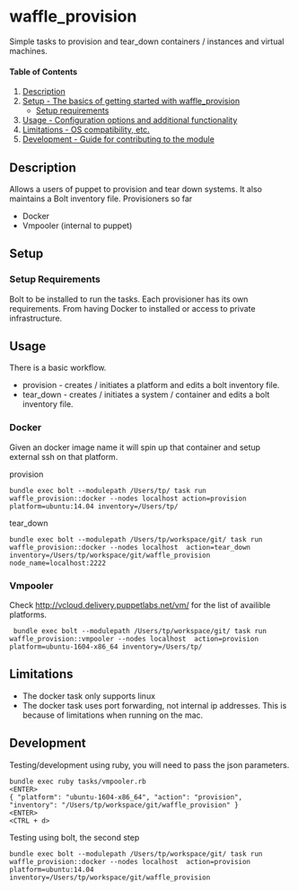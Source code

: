 
# waffle_provision

Simple tasks to provision and tear_down containers / instances and virtual machines.

#### Table of Contents

1. [Description](#description)
2. [Setup - The basics of getting started with waffle_provision](#setup)
    * [Setup requirements](#setup-requirements)
3. [Usage - Configuration options and additional functionality](#usage)
4. [Limitations - OS compatibility, etc.](#limitations)
5. [Development - Guide for contributing to the module](#development)

## Description

   Allows a users of puppet to provision and tear down systems. It also maintains a Bolt inventory file.
   Provisioners so far
   
* Docker
* Vmpooler (internal to puppet)

## Setup

### Setup Requirements

Bolt to be installed to run the tasks. Each provisioner has its own requirements. From having Docker to installed or access to private infrastructure. 

## Usage

There is a basic workflow.

* provision - creates / initiates a platform and edits a bolt inventory file. 
* tear_down - creates / initiates a system / container and edits a bolt inventory file. 

### Docker

Given an docker image name it will spin up that container and setup external ssh on that platform. 

provision

```
bundle exec bolt --modulepath /Users/tp/ task run waffle_provision::docker --nodes localhost action=provision platform=ubuntu:14.04 inventory=/Users/tp/
```

tear_down

```
bundle exec bolt --modulepath /Users/tp/workspace/git/ task run waffle_provision::docker --nodes localhost  action=tear_down inventory=/Users/tp/workspace/git/waffle_provision node_name=localhost:2222
```

### Vmpooler

Check http://vcloud.delivery.puppetlabs.net/vm/ for the list of availible platforms. 

```
 bundle exec bolt --modulepath /Users/tp/workspace/git/ task run waffle_provision::vmpooler --nodes localhost  action=provision platform=ubuntu-1604-x86_64 inventory=/Users/tp/
```

## Limitations

* The docker task only supports linux
* The docker task uses port forwarding, not internal ip addresses. This is because of limitations when running on the mac.


## Development

Testing/development using ruby,  you will need to pass the json parameters.

```
bundle exec ruby tasks/vmpooler.rb 
<ENTER>
{ "platform": "ubuntu-1604-x86_64", "action": "provision", "inventory": "/Users/tp/workspace/git/waffle_provision" } 
<ENTER>
<CTRL + d>
```

Testing using bolt, the second step
```
bundle exec bolt --modulepath /Users/tp/workspace/git/ task run waffle_provision::docker --nodes localhost  action=provision platform=ubuntu:14.04 inventory=/Users/tp/workspace/git/waffle_provision
```
